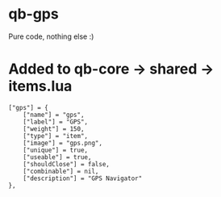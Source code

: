 # qb-gps
Pure code, nothing else :)

# Added to qb-core -> shared -> items.lua
```
["gps"] = {
    ["name"] = "gps",
    ["label"] = "GPS",
    ["weight"] = 150,
    ["type"] = "item",
    ["image"] = "gps.png",
    ["unique"] = true,
    ["useable"] = true,
    ["shouldClose"] = false,
    ["combinable"] = nil,
    ["description"] = "GPS Navigator"
},
```
